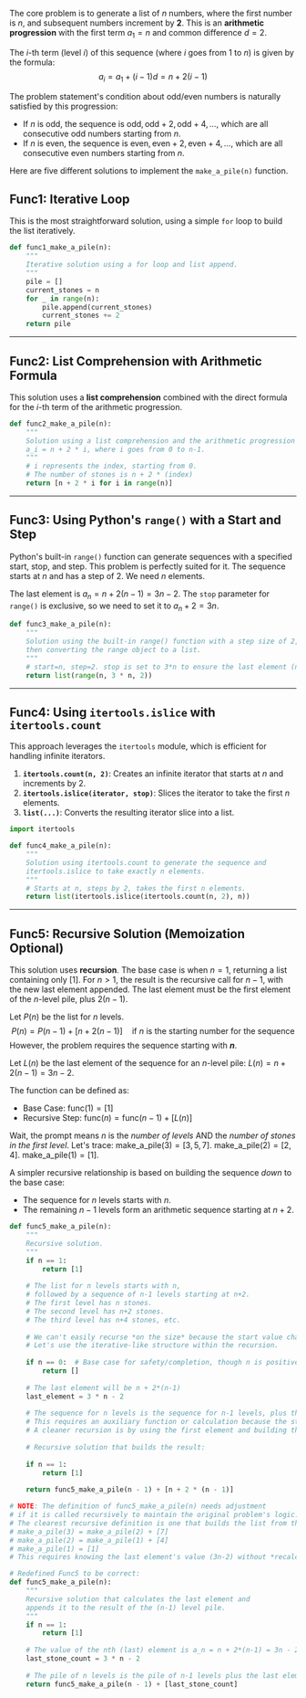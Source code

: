 The core problem is to generate a list of $n$ numbers, where the first number is $n$, and subsequent numbers increment by **2**. This is an **arithmetic progression** with the first term $a_1 = n$ and common difference $d = 2$.

The $i$-th term (level $i$) of this sequence (where $i$ goes from 1 to $n$) is given by the formula:
$$a_i = a_1 + (i-1)d = n + 2(i-1)$$

The problem statement's condition about odd/even numbers is naturally satisfied by this progression:

  * If $n$ is odd, the sequence is $\text{odd}, \text{odd}+2, \text{odd}+4, \ldots$, which are all consecutive odd numbers starting from $n$.
  * If $n$ is even, the sequence is $\text{even}, \text{even}+2, \text{even}+4, \ldots$, which are all consecutive even numbers starting from $n$.

Here are five different solutions to implement the `make_a_pile(n)` function.

## Func1: Iterative Loop

This is the most straightforward solution, using a simple `for` loop to build the list iteratively.

```python
def func1_make_a_pile(n):
    """
    Iterative solution using a for loop and list append.
    """
    pile = []
    current_stones = n
    for _ in range(n):
        pile.append(current_stones)
        current_stones += 2
    return pile
```

-----

## Func2: List Comprehension with Arithmetic Formula

This solution uses a **list comprehension** combined with the direct formula for the $i$-th term of the arithmetic progression.

```python
def func2_make_a_pile(n):
    """
    Solution using a list comprehension and the arithmetic progression formula:
    a_i = n + 2 * i, where i goes from 0 to n-1.
    """
    # i represents the index, starting from 0.
    # The number of stones is n + 2 * (index)
    return [n + 2 * i for i in range(n)]
```

-----

## Func3: Using Python's `range()` with a Start and Step

Python's built-in `range()` function can generate sequences with a specified start, stop, and step. This problem is perfectly suited for it. The sequence starts at $n$ and has a step of $2$. We need $n$ elements.

The last element is $a_n = n + 2(n-1) = 3n - 2$. The `stop` parameter for `range()` is exclusive, so we need to set it to $a_n + 2 = 3n$.

```python
def func3_make_a_pile(n):
    """
    Solution using the built-in range() function with a step size of 2, 
    then converting the range object to a list.
    """
    # start=n, step=2. stop is set to 3*n to ensure the last element (n + 2*(n-1) = 3n - 2) is included.
    return list(range(n, 3 * n, 2))
```

-----

## Func4: Using `itertools.islice` with `itertools.count`

This approach leverages the `itertools` module, which is efficient for handling infinite iterators.

1.  **`itertools.count(n, 2)`**: Creates an infinite iterator that starts at $n$ and increments by $2$.
2.  **`itertools.islice(iterator, stop)`**: Slices the iterator to take the first $n$ elements.
3.  **`list(...)`**: Converts the resulting iterator slice into a list.

<!-- end list -->

```python
import itertools

def func4_make_a_pile(n):
    """
    Solution using itertools.count to generate the sequence and 
    itertools.islice to take exactly n elements.
    """
    # Starts at n, steps by 2, takes the first n elements.
    return list(itertools.islice(itertools.count(n, 2), n))
```

-----

## Func5: Recursive Solution (Memoization Optional)

This solution uses **recursion**. The base case is when $n=1$, returning a list containing only $[1]$. For $n>1$, the result is the recursive call for $n-1$, with the new last element appended. The last element must be the first element of the $n$-level pile, plus $2(n-1)$.

Let $P(n)$ be the list for $n$ levels.
$$P(n) = P(n-1) + [n + 2(n-1)] \quad \text{if } n \text{ is the starting number for the sequence}$$
However, the problem requires the sequence starting with **$n$**.

Let $L(n)$ be the last element of the sequence for an $n$-level pile: $L(n) = n + 2(n-1) = 3n-2$.

The function can be defined as:

  * Base Case: $\text{func}(1) = [1]$
  * Recursive Step: $\text{func}(n) = \text{func}(n-1) + [L(n)]$

Wait, the prompt means $n$ is the *number of levels* AND the *number of stones in the first level*.
Let's trace:
$\text{make\_a\_pile}(3) = [3, 5, 7]$.
$\text{make\_a\_pile}(2) = [2, 4]$.
$\text{make\_a\_pile}(1) = [1]$.

A simpler recursive relationship is based on building the sequence *down* to the base case:

  * The sequence for $n$ levels starts with $n$.
  * The remaining $n-1$ levels form an arithmetic sequence starting at $n+2$.

<!-- end list -->

```python
def func5_make_a_pile(n):
    """
    Recursive solution.
    """
    if n == 1:
        return [1]
    
    # The list for n levels starts with n, 
    # followed by a sequence of n-1 levels starting at n+2.
    # The first level has n stones.
    # The second level has n+2 stones.
    # The third level has n+4 stones, etc.
    
    # We can't easily recurse *on the size* because the start value changes.
    # Let's use the iterative-like structure within the recursion.
    
    if n == 0:  # Base case for safety/completion, though n is positive
        return []
    
    # The last element will be n + 2*(n-1)
    last_element = 3 * n - 2
    
    # The sequence for n levels is the sequence for n-1 levels, plus the last element.
    # This requires an auxiliary function or calculation because the start value is 'n'.
    # A cleaner recursion is by using the first element and building the list.
    
    # Recursive solution that builds the result:
    
    if n == 1:
        return [1]
        
    return func5_make_a_pile(n - 1) + [n + 2 * (n - 1)]

# NOTE: The definition of func5_make_a_pile(n) needs adjustment 
# if it is called recursively to maintain the original problem's logic.
# The clearest recursive definition is one that builds the list from the end.
# make_a_pile(3) = make_a_pile(2) + [7]
# make_a_pile(2) = make_a_pile(1) + [4]
# make_a_pile(1) = [1]
# This requires knowing the last element's value (3n-2) without *recalculating* the whole pile.

# Redefined Func5 to be correct:
def func5_make_a_pile(n):
    """
    Recursive solution that calculates the last element and 
    appends it to the result of the (n-1) level pile.
    """
    if n == 1:
        return [1]
    
    # The value of the nth (last) element is a_n = n + 2*(n-1) = 3n - 2
    last_stone_count = 3 * n - 2
    
    # The pile of n levels is the pile of n-1 levels plus the last element.
    return func5_make_a_pile(n - 1) + [last_stone_count]

```
